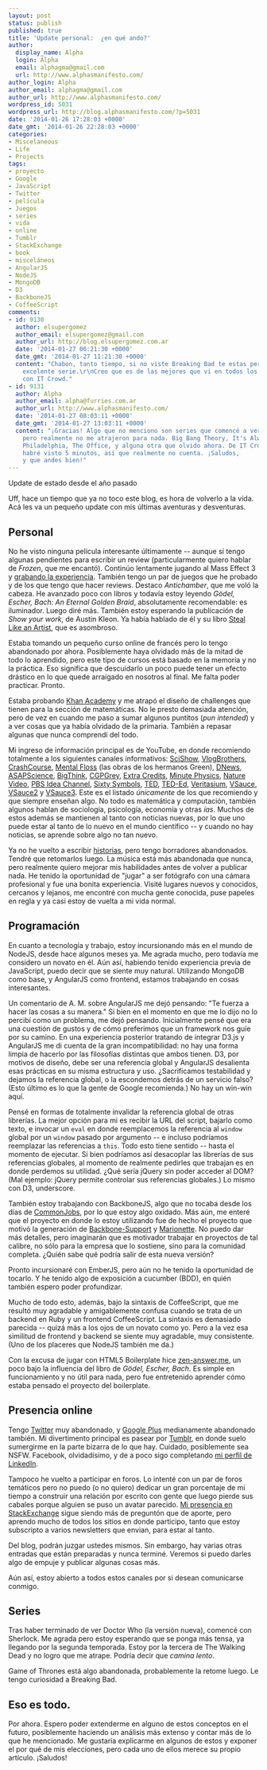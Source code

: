 ```yaml
---
layout: post
status: publish
published: true
title: 'Update personal:  ¿en qué ando?'
author:
  display_name: Alpha
  login: Alpha
  email: alphagma@gmail.com
  url: http://www.alphasmanifesto.com/
author_login: Alpha
author_email: alphagma@gmail.com
author_url: http://www.alphasmanifesto.com/
wordpress_id: 5031
wordpress_url: http://blog.alphasmanifesto.com/?p=5031
date: '2014-01-26 17:28:03 +0000'
date_gmt: '2014-01-26 22:28:03 +0000'
categories:
- Miscelaneous
- Life
- Projects
tags:
- proyecto
- Google
- JavaScript
- Twitter
- película
- Juegos
- series
- vida
- online
- Tumblr
- StackExchange
- book
- misceláneos
- AngularJS
- NodeJS
- MongoDB
- D3
- BackboneJS
- CoffeeScript
comments:
- id: 9130
  author: elsupergomez
  author_email: elsupergomez@gmail.com
  author_url: http://blog.elsupergomez.com.ar
  date: '2014-01-27 06:21:30 +0000'
  date_gmt: '2014-01-27 11:21:30 +0000'
  content: "Chabon, tanto tiempo, si no viste Breaking Bad te estas perdiendo una
    excelente serie.\r\nCreo que es de las mejores que vi en todos los tiempos junto
    con IT Crowd."
- id: 9131
  author: Alpha
  author_email: alpha@furries.com.ar
  author_url: http://www.alphasmanifesto.com/
  date: '2014-01-27 08:03:11 +0000'
  date_gmt: '2014-01-27 13:03:11 +0000'
  content: "¡Gracias! Algo que no menciono son series que comencé a ver
    pero realmente no me atrajeron para nada. Big Bang Theory, It's Always Sunny in
    Philadelphia, The Office, y alguna otra que olvido ahora. De IT Crowd sólo
    habré visto 5 minutos, así que realmente no cuenta. ¡Saludos,
    y que andes bien!"
---
```


Update de estado desde el año pasado


Uff, hace un tiempo que ya no toco este blog, es hora de volverlo a la vida. Acá les va un pequeño update con mis últimas aventuras y desventuras.

<!--more-->

## Personal

No he visto ninguna película interesante últimamente -- aunque sí tengo algunas pendientes para escribir un review (particularmente quiero hablar de _Frozen_, que me encantó). Continúo lentamente jugando al Mass Effect 3 y [grabando la experiencia](http://www.youtube.com/playlist?list=PLpUgYwld3sQGUilYiZZys3eHbbqT_mgLE). También tengo un par de juegos que he probado y de los que tengo que hacer reviews. Destaco _Antichamber_, que me voló la cabeza. He avanzado poco con libros y todavía estoy leyendo _G&ouml;del, Escher, Bach: An Eternal Golden Braid_, absolutamente recomendable: es iluminador. Luego diré más. También estoy esperando la publicación de _Show your work_, de Austin Kleon. Ya había hablado de él y su libro [Steal Like an Artist](https://blog.alphasmanifesto.com/2013/07/14/steal-like-an-artist/), que es asombroso.

Estaba tomando un pequeño curso online de francés pero lo tengo abandonado por ahora. Posiblemente haya olvidado más de la mitad de todo lo aprendido, pero este tipo de cursos está basado en la memoria y no la práctica. Eso significa que descuidarlo un poco puede tener un efecto drástico en lo que quede arraigado en nosotros al final. Me falta poder practicar. Pronto.

Estaba probando [Khan Academy](https://www.khanacademy.org/) y me atrapó el diseño de challenges que tienen para la sección de matemáticas. No le presto demasiada atención, pero de vez en cuando me paso a sumar algunos puntitos (_pun intended_) y a ver cosas que ya había olvidado de la primaria. También a repasar algunas que nunca comprendí del todo.

Mi ingreso de información principal es de YouTube, en donde recomiendo totalmente a los siguientes canales informativos: [SciShow](http://www.youtube.com/channel/UCZYTClx2T1of7BRZ86-8fow), [VlogBrothers](http://www.youtube.com/channel/UCGaVdbSav8xWuFWTadK6loA), [CrashCourse](http://www.youtube.com/channel/UCX6b17PVsYBQ0ip5gyeme-Q), [Mental Floss](http://www.youtube.com/channel/UCpZ5qUqpW4hW4zdfuBxMSJA) (las obras de los hermanos Green), [DNews](http://www.youtube.com/user/DNewsChannel), [ASAPScience](http://www.youtube.com/channel/UCC552Sd-3nyi_tk2BudLUzA), [BigThink](http://www.youtube.com/channel/UCvQECJukTDE2i6aCoMnS-Vg), [CGPGrey](http://www.youtube.com/channel/UC2C_jShtL725hvbm1arSV9w), [Extra Credits](http://www.youtube.com/channel/UCCODtTcd5M1JavPCOr_Uydg), [Minute Physics](http://www.youtube.com/channel/UCUHW94eEFW7hkUMVaZz4eDg), [Nature Video](http://www.youtube.com/channel/UC7c8mE90qCtu11z47U0KErg), [PBS Idea Channel](http://www.youtube.com/channel/UC3LqW4ijMoENQ2Wv17ZrFJA), [Sixty Symbols](http://www.youtube.com/channel/UCvBqzzvUBLCs8Y7Axb-jZew), [TED](http://www.youtube.com/channel/UCAuUUnT6oDeKwE6v1NGQxug), [TED-Ed](http://www.youtube.com/channel/UCsooa4yRKGN_zEE8iknghZA), [Veritasium](http://www.youtube.com/channel/UCHnyfMqiRRG1u-2MsSQLbXA), [VSauce](http://www.youtube.com/channel/UC6nSFpj9HTCZ5t-N3Rm3-HA), [VSauce2](http://www.youtube.com/channel/UCqmugCqELzhIMNYnsjScXXw) y [VSauce3](http://www.youtube.com/channel/UCwmFOfFuvRPI112vR5DNnrA). Este es el listado _únicamente_ de los que recomiendo y que siempre enseñan algo. No todo es matemática y computación, también algunos hablan de sociología, psicología, economía y otras _ías_. Muchos de estos además se mantienen al tanto con noticias nuevas, por lo que uno puede estar al tanto de lo nuevo en el mundo científico -- y cuando no hay noticias, se aprende sobre algo no tan nuevo.

Ya no he vuelto a escribir [historias](https://blog.alphasmanifesto.com/category/escritos/), pero tengo borradores abandonados. Tendré que retomarlos luego. La música está más abandonada que nunca, pero realmente quiero mejorar mis habilidades antes de volver a publicar nada. He tenido la oportunidad de "jugar" a ser fotógrafo con una cámara profesional y fue una bonita experiencia. Visité lugares nuevos y conocidos, cercanos y lejanos, me encontré con mucha gente conocida, puse papeles en regla y ya casi estoy de vuelta a mi vida normal.

## Programación

En cuanto a tecnología y trabajo, estoy incursionando más en el mundo de NodeJS, desde hace algunos meses ya. Me agrada mucho, pero todavía me considero un novato en él. Aún así, habiendo tenido experiencia previa de JavaScript, puedo decir que se siente muy natural. Utilizando MongoDB como base, y AngularJS como frontend, estamos trabajando en cosas interesantes.

Un comentario de A. M. sobre AngularJS me dejó pensando: "Te fuerza a hacer las cosas a su manera." Si bien en el momento en que me lo dijo no lo percibí como un problema, me dejó pensando. Inicialmente pensé que era una cuestión de gustos y de cómo preferimos que un framework nos guíe por su camino. En una experiencia posterior tratando de integrar D3.js y AngularJS me di cuenta de la gran incompatibilidad: no hay una forma limpia de hacerlo por las filosofías distintas que ambos tienen. D3, por motivos de diseño, debe ser una referencia global y AngularJS desalienta esas prácticas en su misma estructura y uso.  ¿Sacrificamos testabilidad y dejamos la referencia global, o la escondemos detrás de un servicio falso? (Esto último es lo que la gente de Google recomienda.) No hay un win-win aquí.

Pensé en formas de totalmente invalidar la referencia global de otras librerías. La mejor opción para mi es recibir la URL del script, bajarlo como texto, e invocar un `eval` en donde reemplacemos la referencia al `window` global por un `window` pasado por argumento -- e incluso podríamos reemplazar las referencias a `this`. Todo esto tiene sentido -- hasta el momento de ejecutar. Si bien podríamos así desacoplar las librerías de sus referencias globales, al momento de realmente pedirles que trabajan es en donde perdemos su utilidad.  ¿Qué sería jQuery sin poder acceder al DOM? (Mal ejemplo: jQuery permite controlar sus referencias globales.) Lo mismo con D3, underscore.

También estoy trabajando con BackboneJS, algo que no tocaba desde los días de [CommonJobs](https://github.com/CommonJobs/CommonJobs), por lo que estoy algo oxidado. Más aún, me enteré que el proyecto en donde lo estoy utilizando fue de hecho el proyecto que motivó la generación de [Backbone-Support](https://github.com/thoughtbot/backbone-support) y [Marionette](http://marionettejs.com/). No puedo dar más detalles, pero imaginarán que es motivador trabajar en proyectos de tal calibre, no sólo para la empresa que lo sostiene, sino para la comunidad completa.  ¿Quién sabe qué podría salir de esta nueva versión?

Pronto incursionaré con EmberJS, pero aún no he tenido la oportunidad de tocarlo. Y he tenido algo de exposición a cucumber (BDD), en quién también espero poder profundizar.

Mucho de todo esto, además, bajo la sintaxis de CoffeeScript, que me resultó muy agradable y amigablemente confusa cuando se trata de un backend en Ruby y un frontend CoffeeScript. La sintaxis es demasiado parecida -- quizá más a los ojos de un novato como yo. Pero a la vez esa similitud de frontend y backend se siente muy agradable, muy consistente. (Uno de los placeres que NodeJS también me da.)

Con la excusa de jugar con HTML5 Boilerplate hice [zen-answer.me](http://zen-answer.me/), un poco bajo la influencia del libro de _G&ouml;del, Escher, Bach_. Es simple en funcionamiento y no útil para nada, pero fue entretenido aprender cómo estaba pensado el proyecto del boilerplate.

## Presencia online

Tengo [Twitter](https://twitter.com/alphatwi) muy abandonado, y [Google Plus](https://plus.google.com/100001056687081132697/posts) medianamente abandonado también. Mi divertimento principal es pasear por [Tumblr](http://zorri.tumblr.com/), en donde suelo sumergirme en la parte bizarra de lo que hay. Cuidado, posiblemente sea NSFW. Facebook, olvidadísimo, y de a poco sigo completando [mi perfil de LinkedIn](http://www.linkedin.com/in/raimondijuan).

Tampoco he vuelto a participar en foros. Lo intenté con un par de foros temáticos pero no puedo (o no quiero) dedicar un gran porcentaje de mi tiempo a construir una relación por escrito con gente que luego pierde sus cabales porque alguien se puso un avatar parecido. [Mi presencia en StackExchange](http://stackexchange.com/users/49538/alpha?tab=accounts) sigue siendo más de preguntón que de aporte, pero aprendo mucho de todos los sitios en donde participo, tanto que estoy subscripto a varios newsletters que envian, para estar al tanto.

Del blog, podrán juzgar ustedes mismos. Sin embargo, hay varias otras entradas que están preparadas y nunca terminé. Veremos si puedo darles algo de empuje y publicar algunas cosas más.

Aún así, estoy abierto a todos estos canales por si desean comunicarse conmigo.

## Series

Tras haber terminado de ver Doctor Who (la versión nueva), comencé con Sherlock. Me agrada pero estoy esperando que se ponga más tensa, ya llegando por la segunda temporada. Estoy por la tercera de The Walking Dead y no logro que me atrape. Podría decir que _camina lento_.

Game of Thrones está algo abandonada, probablemente la retome luego. Le tengo curiosidad a Breaking Bad.

## Eso es todo.

Por ahora. Espero poder extenderme en alguno de estos conceptos en el futuro, posiblemente haciendo un análisis más extenso y contar más de lo que he mencionado. Me gustaría explicarme en algunos de estos y exponer el por qué de mis elecciones, pero cada uno de ellos merece su propio artículo. ¡Saludos!
